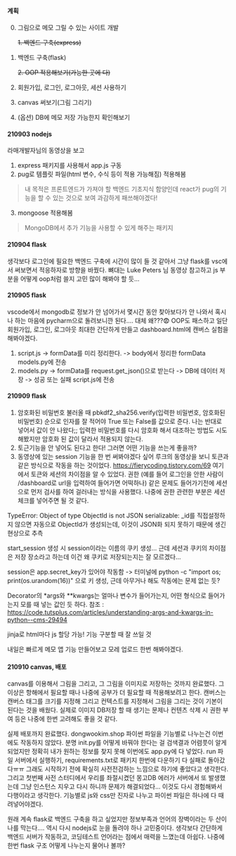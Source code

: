 #### 계획
0. 그림으로 메모 그릴 수 있는 사이트 개발
   
    ~~1. 백엔드 구축(express)~~
1. 백엔드 구축(flask)

    ~~2. OOP 적용해보기(가능한 곳에 다)~~
2. 회원가입, 로그인, 로그아웃, 세션 사용하기
3. canvas 써보기(그림 그리기)
4. (옵션) DB에 메모 저장 가능한지 확인해보기

#### 210903 nodejs
라매개발자님의 동영상을 보고 
1. express 패키지를 사용해서 app.js 구동
2. pug로 템플릿 파일(html 변수, 수식 등이 적용 가능해짐) 적용해봄
> 내 목적은 프론트엔드가 가져야 할 백엔드 기초지식 함양인데 react가 pug의 기능을 할 수 있는 것으로 보여 과감하게 패쓰해야겠다!
3. mongoose 적용해봄
> MongoDB에서 추가 기능을 사용할 수 있게 해주는 패키지

#### 210904 flask
생각보다 로그인에 필요한 백엔드 구축에 시간이 많이 들 것 같아서 그냥 flask를 vsc에서 써보면서 적응하자로 방향을 바꿨다.
뼈대는 Luke Peters 님 동영상 참고하고 js 부분을 어떻게 oop처럼 쓸지 고민 많이 해봐야 할 듯...

#### 210905 flask
vscode에서 mongodb로 정보가 안 넘어가서 몇시간 동안 찾아보다가 안 나와서 혹시나 하는 마음에 pycharm으로 돌려보니깐 된다.... 대체 왜???😨 OOP도 패스하고 일단 회원가입, 로그인, 로그아웃 최대한 간단하게 만들고 dashboard.html에 캔버스 실험을 해봐야겠다.
1. script.js -> formData를 미리 정리한다. -> body에서 정리한 formData models.py에 전송
2. models.py -> formData를 request.get_json()으로 받는다 -> DB에 데이터 저장 -> 성공 또는 실패 script.js에 전송

#### 210909 flask
1. 암호화된 비밀번호 불러올 때 pbkdf2_sha256.verify(입력한 비밀번호, 암호화된 비밀번호) 순으로 인자를 잘 적어야 True 또는 False를 값으로 준다.
나는 반대로 넣어서 값이 안 나왔다;; 입력한 비밀번호를 다시 암호화 해서 대조하는 방법도 시도해봤지만 암호화 된 값이 달라서 적용되지 않는다.
2. 토근기능을 안 넣어도 된다고 한다! 그러면 어떤 기능을 쓰는게 좋을까?
3. 동영상에 있는 session 기능을 한 번 써봐야겠다 싶어 루크의 동영상을 보니 토큰과 같은 방식으로 작동을 하는 것이었다. https://fierycoding.tistory.com/69 여기에서 토큰와 세션의 차이점을 알 수 있었다.
권한 (예를 들어 로그인을 안한 사람이 /dashboard로 url을 입력하여 들어가면 어떡하나) 같은 문제도 들어가기전에 세션으로 먼저 검사를 하여 걸러내는 방식을 사용했다. 나중에 권한 관련한 부분은 세션 체크를 넣어주면 될 것 같다.

TypeError: Object of type ObjectId is not JSON serializable: _id를 직접설정하지 않으면 자동으로 ObjectId가 생성되는데, 이것이 JSON화 되지 못하기 때문에 생긴 현상으로 추측

start_session 생성 시 session이라는 이름의 쿠키 생성... 근데 세션과 쿠키의 차이점은 저장 장소라고 하는데 이건 왜 쿠키로 저장되는지는 잘 모르겠다...

session은 app.secret_key가 있어야 작동함 -> 터미널에 python -c "import os; print(os.urandom(16))" 으로 키 생성, 근데 아무거나 해도 작동에는 문제 없는 듯?

Decorator의 *args와 **kwargs는 얼마나 변수가 들어가는지, 어떤 형식으로 들어가는지 모를 때 넣는 값인 듯 하다. 참조 : https://code.tutsplus.com/articles/understanding-args-and-kwargs-in-python--cms-29494

jinja로 html마다 js 할당 가능! 기능 구분할 때 잘 쓰일 것

내일은 빠르게 메모 앱 기능 만들어보고 모레 업로드 한번 해봐야겠다.

#### 210910 canvas, 배포
canvas를 이용해서 그림을 그리고, 그 그림을 이미지로 저장하는 것까지 완료했다.
그 이상은 항해에서 필요할 때나 나중에 공부가 더 필요할 때 적용해보려고 한다.
캔버스는 캔버스 태그를 크기를 지정해 그리고 컨텍스트를 지정해서 그림을 그리는 것이 기본이 된다는 것을 배웠다.
실제로 이미지 DB저장 할 때 생기는 문제나 컨텐츠 삭제 시 권한 부여 등은 나중에 한번 고려해도 좋을 것 같다.

실제 배포까지 완료했다. dongwookim.shop 파이썬 파일을 기능별로 나누는건 이번에도 작동하지 않았다. 분명 init.py를 어떻게 바꿔야 한다는 걸 검색결과 어렴풋이 알게 되었지만 정확히 내가 원하는 정보를 찾지 못해 이번에도 app.py에 다 넣었다.
run 파일 서버에서 실행하기, requirements.txt로 패키지 한번에 다운하기 다 실패로 돌아갔다ㅠㅠ 그래도 시작하기 전에 확실히 사전전검하는 느낌으로 하기에 좋았다고 생각한다.
그리고 첫번째 사전 스터디에서 우리를 좌절시켰던 몽고DB 에러가 서버에서 또 발생했는데 그냥 인스턴스 지우고 다시 하니까 문제가 해결되었다... 이것도 다시 경험해봐서 다행이라고 생각한다.
기능별로 js와 css만 진자로 나누고 파이썬 파일은 하나에 다 때려넣어야겠다.

원래 계속 flask로 백엔드 구축을 하고 싶었지만 정보부족과 언어의 장벽이라는 두 산이 나를 막는다.... 역시 다시 nodejs로 눈을 돌려야 하나 고민중이다.
생각보다 간단하게 백엔드 서버가 작동하고, 코딩테스트 언어라는 점에서 매력을 느꼈는데 아쉽다. 나중에 한번 flask 구조 어떻게 나누는지 물어나 볼까?

